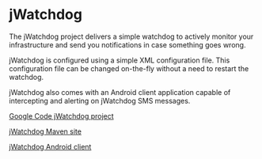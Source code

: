 jWatchdog
=========
The jWatchdog project delivers a simple watchdog to actively monitor your infrastructure and send you notifications in case something goes wrong.

jWatchdog is configured using a simple XML configuration file. This configuration file can be changed on-the-fly without a need to restart the watchdog.

jWatchdog also comes with an Android client application capable of intercepting and alerting on jWatchdog SMS messages.

[Google Code jWatchdog project](http://code.google.com/p/jwatchdog/)

[jWatchdog Maven site](http://www.e-contract.be/sites/jwatchdog/)

[jWatchdog Android client](https://play.google.com/store/apps/details?id=be.e_contract.jwatchdog.android)
